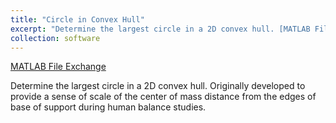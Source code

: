 ```yaml
---
title: "Circle in Convex Hull"
excerpt: "Determine the largest circle in a 2D convex hull. [MATLAB File Exchange](https://www.mathworks.com/matlabcentral/fileexchange/78408-maxcircleinconvexpoly) <br/><img src='/images/software/max_circle_in_convex_poly.png'>"
collection: software
---
```


[MATLAB File Exchange](https://www.mathworks.com/matlabcentral/fileexchange/78408-maxcircleinconvexpoly)

Determine the largest circle in a 2D convex hull. Originally developed to provide a sense of scale of the center of mass distance from the edges of base of support during human balance studies.